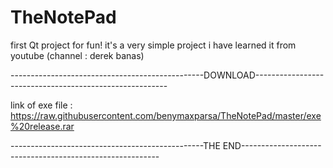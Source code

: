 # TheNotePad
first Qt project for fun!
it's a very simple project
i have learned it from youtube (channel : derek banas)

------------------------------------------------DOWNLOAD--------------------------------------------------------


link of exe file : https://raw.githubusercontent.com/benymaxparsa/TheNotePad/master/exe%20release.rar


------------------------------------------------THE END---------------------------------------------------------
